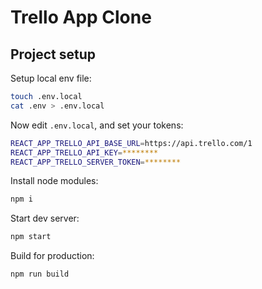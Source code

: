 # Trello App Clone

## Project setup

Setup local env file:
```sh
touch .env.local
cat .env > .env.local
```

Now edit `.env.local`, and set your tokens:
```sh
REACT_APP_TRELLO_API_BASE_URL=https://api.trello.com/1
REACT_APP_TRELLO_API_KEY=********
REACT_APP_TRELLO_SERVER_TOKEN=********
```

Install node modules:
```sh
npm i
```

Start dev server:
```sh
npm start
```

Build for production:
```
npm run build
```
